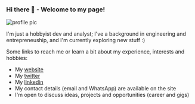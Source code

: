 ### Hi there 👋 - Welcome to my page!

![profile pic](https://i.imgur.com/fI4axXf.png)

I'm just a hobbyist dev and analyst; I've a background in engineering and entrepreneuship, and I'm currently exploring new stuff :)

Some links to reach me or learn a bit about my experience, interests and hobbies:

- My [website](https://ulrichmabou.github.io)
- My [twitter](https://twitter.com/ulrich_mabou)
- My [linkedin](https://www.linkedin.com/in/ulrichmabou)
- My contact details (email and WhatsApp) are available on the site
- I'm open to discuss ideas, projects and opportunities (career and gigs)

